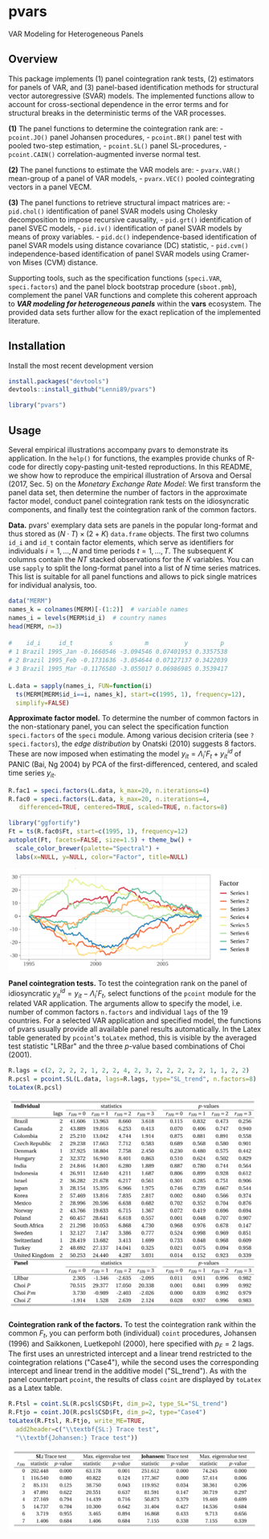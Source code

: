 pvars
=====

VAR Modeling for Heterogeneous Panels


## Overview

This package implements (1) panel cointegration rank tests, (2) estimators for panels of VAR, and (3) panel-based identification methods for structural vector autoregressive (SVAR) models. The implemented functions allow to account for cross-sectional dependence in the error terms and for structural breaks in the deterministic terms of the VAR processes.

**(1)** The panel functions to determine the cointegration rank are: - `pcoint.JO()` panel Johansen procedures, - `pcoint.BR()` panel test with pooled two-step estimation, - `pcoint.SL()` panel SL-procedures, - `pcoint.CAIN()` correlation-augmented inverse normal test.

**(2)** The panel functions to estimate the VAR models are: - `pvarx.VAR()` mean-group of a panel of VAR models, - `pvarx.VEC()` pooled cointegrating vectors in a panel VECM.

**(3)** The panel functions to retrieve structural impact matrices are: - `pid.chol()` identification of panel SVAR models using Cholesky decomposition to impose recursive causality, - `pid.grt()` identification of panel SVEC models, - `pid.iv()` identification of panel SVAR models by means of proxy variables. - `pid.dc()` independence-based identification of panel SVAR models using distance covariance (DC) statistic, - `pid.cvm()` independence-based identification of panel SVAR models using Cramer-von Mises (CVM) distance.

Supporting tools, such as the specification functions (`speci.VAR`, `speci.factors`) and the panel block bootstrap procedure (`sboot.pmb`), complement the panel VAR functions and complete this coherent approach to ***VAR modeling for heterogeneous panels*** within the **vars** ecosystem. The provided data sets further allow for the exact replication of the implemented literature.


## Installation

Install the most recent development version

``` r
install.packages("devtools")
devtools::install_github("Lenni89/pvars")
```

``` r
library("pvars")
```


## Usage

Several empirical illustrations accompany pvars to demonstrate its application. In the `help()` for functions, the examples provide chunks of R-code for directly copy-pasting unit-tested reproductions. In this README, we show how to reproduce the empirical illustration of Arsova and Oersal (2017, Sec. 5) on the *Monetary Exchange Rate Model*: We first transform the panel data set, then determine the number of factors in the approximate factor model, conduct panel cointegration rank tests on the idiosyncratic components, and finally test the cointegration rank of the common factors.

**Data.** pvars' exemplary data sets are panels in the popular long-format and thus stored as $(N \cdot T ) \times (2 + K )$ `data.frame` objects. The first two columns `id_i` and `id_t` contain factor elements, which serve as identifiers for individuals $i = 1,\ldots,N$ and time periods $t = 1,\ldots,T$. The subsequent $K$ columns contain the $NT$ stacked observations for the $K$ variables. You can use `sapply` to split the long-format panel into a list of $N$ time series matrices. This list is suitable for all panel functions and allows to pick single matrices for individual analysis, too.

``` r
data("MERM")
names_k = colnames(MERM)[-(1:2)]  # variable names
names_i = levels(MERM$id_i)  # country names
head(MERM, n=3)

#    id_i     id_t          s         m          y         p
# 1 Brazil 1995_Jan -0.1660546 -3.094546 0.07401953 0.3357538
# 2 Brazil 1995_Feb -0.1731636 -3.054644 0.07127137 0.3422039
# 3 Brazil 1995_Mar -0.1176580 -3.055017 0.06986985 0.3539417

L.data = sapply(names_i, FUN=function(i)
  ts(MERM[MERM$id_i==i, names_k], start=c(1995, 1), frequency=12),
  simplify=FALSE)
```


**Approximate factor model.** To determine the number of common factors in the non-stationary panel, you can select the specification function `speci.factors` of the `speci` module. Among various decision criteria (see `?speci.factors`), the *edge distribution* by Onatski (2010) suggests 8 factors. These are now imposed when estimating the model $y_{it} = \Lambda_i'F_t + y_{it}^{id}$ of PANIC (Bai, Ng 2004) by PCA of the first-differenced, centered, and scaled time series $y_{it}$.

``` r
R.fac1 = speci.factors(L.data, k_max=20, n.iterations=4)
R.fac0 = speci.factors(L.data, k_max=20, n.iterations=4, 
   differenced=TRUE, centered=TRUE, scaled=TRUE, n.factors=8)
```


``` r
library("ggfortify")
Ft = ts(R.fac0$Ft, start=c(1995, 1), frequency=12)
autoplot(Ft, facets=FALSE, size=1.5) + theme_bw() +
  scale_color_brewer(palette="Spectral") +
  labs(x=NULL, y=NULL, color="Factor", title=NULL)
```

![](inst/images/Fig_Factors.png)


**Panel cointegration tests.** To test the cointegration rank on the panel of idiosyncratic $y_{it}^{id} = y_{it}-\Lambda_i'F_t$, select functions of the `pcoint` module for the related VAR application. The arguments allow to specify the model, i.e. number of common factors `n.factors` and individual `lags` of the 19 countries. For a selected VAR application and specified model, the functions of pvars usually provide all available panel results automatically. In the Latex table generated by `pcoint`'s `toLatex` method, this is visible by the averaged test statistic "LRBar" and the three $p$-value based combinations of Choi (2001).

``` r
R.lags = c(2, 2, 2, 2, 1, 2, 2, 4, 2, 3, 2, 2, 2, 2, 2, 1, 1, 2, 2)
R.pcsl = pcoint.SL(L.data, lags=R.lags, type="SL_trend", n.factors=8)
toLatex(R.pcsl)
```

![](inst/images/Tab_MERM.png)


**Cointegration rank of the factors.** To test the cointegration rank within the common $F_t$, you can perform both (individual) `coint` procedures, Johansen (1996) and Saikkonen, Luetkepohl (2000), here specified with $p_F=2$ lags. The first uses an unrestricted intercept and a linear trend restricted to the cointegration relations ("Case4"), while the second uses the corresponding intercept and linear trend in the additive model ("SL_trend"). As with the panel counterpart `pcoint`, the results of class `coint` are displayed by `toLatex` as a Latex table.

``` r
R.Ftsl = coint.SL(R.pcsl$CSD$Ft, dim_p=2, type_SL="SL_trend")
R.Ftjo = coint.JO(R.pcsl$CSD$Ft, dim_p=2, type="Case4")
toLatex(R.Ftsl, R.Ftjo, write_ME=TRUE,
  add2header=c("\\textbf{SL:} Trace test",
  "\\textbf{Johansen:} Trace test"))
```

![](inst/images/Tab_MERMft.png)

